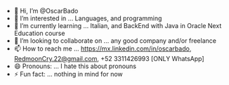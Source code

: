 - 👋 Hi, I’m @OscarBado
- 👀 I’m interested in ... Languages, and programming
- 🌱 I’m currently learning ... Italian, and BackEnd with Java in Oracle Next Education course
- 💞️ I’m looking to collaborate on ... any good company and/or freelance 
- 📫 How to reach me ... https://mx.linkedin.com/in/oscarbado, RedmoonCry.22@gmail.com, +52 3311426993 [ONLY WhatsApp]
- 😄 Pronouns: ... I hate this about pronouns
- ⚡ Fun fact: ... nothing in mind for now

<!---
OscarBado/OscarBado is a ✨ special ✨ repository because its `README.md` (this file) appears on your GitHub profile.
You can click the Preview link to take a look at your changes.
--->
